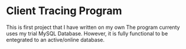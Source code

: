 # Client Tracing Program
This is first project that I have written on my own
The program currenty uses my trial MySQL Database. However, it is fully functional to be entegrated to an active/online database.
